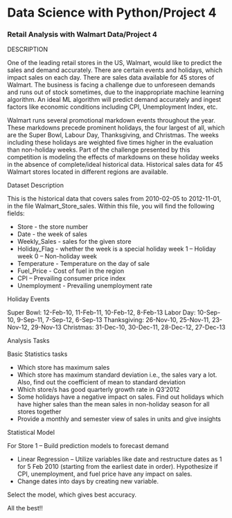 # Data Science with Python/Project 4

### Retail Analysis with Walmart Data/Project 4

DESCRIPTION

One of the leading retail stores in the US, Walmart, would like to predict the sales and demand accurately. There are certain events and holidays, which impact sales on each day. There are sales data available for 45 stores of Walmart. The business is facing a challenge due to unforeseen demands and runs out of stock sometimes, due to the inappropriate machine learning algorithm. An ideal ML algorithm will predict demand accurately and ingest factors like economic conditions including CPI, Unemployment Index, etc.

Walmart runs several promotional markdown events throughout the year. These markdowns precede prominent holidays, the four largest of all, which are the Super Bowl, Labour Day, Thanksgiving, and Christmas. The weeks including these holidays are weighted five times higher in the evaluation than non-holiday weeks. Part of the challenge presented by this competition is modeling the effects of markdowns on these holiday weeks in the absence of complete/ideal historical data. Historical sales data for 45 Walmart stores located in different regions are available.

Dataset Description

This is the historical data that covers sales from 2010-02-05 to 2012-11-01, in the file Walmart_Store_sales. Within this file, you will find the following fields:

   -	Store - the store number
   -	Date - the week of sales
   -	Weekly_Sales -  sales for the given store
   -	Holiday_Flag - whether the week is a special holiday week 1 – Holiday week 0 – Non-holiday week
   -	Temperature - Temperature on the day of sale
   -	Fuel_Price - Cost of fuel in the region
   -	CPI – Prevailing consumer price index
   -	Unemployment - Prevailing unemployment rate
   
Holiday Events

Super Bowl: 12-Feb-10, 11-Feb-11, 10-Feb-12, 8-Feb-13
Labor Day: 10-Sep-10, 9-Sep-11, 7-Sep-12, 6-Sep-13
Thanksgiving: 26-Nov-10, 25-Nov-11, 23-Nov-12, 29-Nov-13
Christmas: 31-Dec-10, 30-Dec-11, 28-Dec-12, 27-Dec-13

Analysis Tasks

Basic Statistics tasks

  -	Which store has maximum sales
  -	Which store has maximum standard deviation i.e., the sales vary a lot. Also, find out the coefficient of mean to standard deviation
  -	Which store/s has good quarterly growth rate in Q3’2012
  -	Some holidays have a negative impact on sales. Find out holidays which have higher sales than the mean sales in non-holiday season for all stores together
  -	Provide a monthly and semester view of sales in units and give insights
  
Statistical Model

For Store 1 – Build prediction models to forecast demand
  -	Linear Regression – Utilize variables like date and restructure dates as 1 for 5 Feb 2010 (starting from the earliest date in order). Hypothesize if CPI, unemployment, and fuel price have any impact on sales.
  -	Change dates into days by creating new variable.
  
Select the model, which gives best accuracy.

All the best!!

